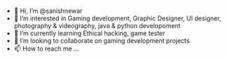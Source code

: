- 👋 Hi, I’m @sanishnewar
- 👀 I’m interested in Gaming development, Graphic Designer, UI designer, photography & videography, java & python developoment
- 🌱 I’m currently learning Ethical hacking, game tester 
- 💞️ I’m looking to collaborate on gaming development projects 
- 📫 How to reach me ...

<!---
sanishnewar/sanishnewar is a ✨ special ✨ repository because its `README.md` (this file) appears on your GitHub profile.
You can click the Preview link to take a look at your changes.
--->
